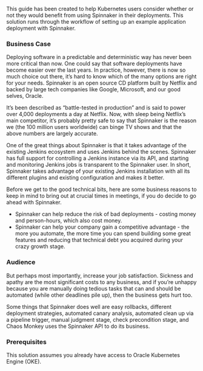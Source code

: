 This guide has been created to help Kubernetes users consider whether or not they would benefit from using Spinnaker in their deployments. This solution runs through the workflow of setting up an example application deployment with Spinnaker.

### Business Case
Deploying software in a predictable and deterministic way has never been more critical than now. One could say that software deployments have become easier over the last years. In practice, however, there is now so much choice out there, it’s hard to know which of the many options are right for your needs.
Spinnaker is an open source CD platform built by Netflix and backed by large tech companies like Google, Microsoft, and our good selves, Oracle.

It’s been described as “battle-tested in production” and is said to power over 4,000 deployments a day at Netflix. Now, with sleep being Netflix’s main competitor, it’s probably pretty safe to say that Spinnaker is the reason we (the 100 million users worldwide) can binge TV shows and that the above numbers are largely accurate.

One of the great things about Spinnaker is that it takes advantage of the existing Jenkins ecosystem and uses Jenkins behind the scenes. Spinnaker has full support for controlling a Jenkins instance via its API, and starting and monitoring Jenkins jobs is transparent to the Spinnaker user.
In short, Spinnaker takes advantage of your existing Jenkins installation with all its different plugins and existing configuration and makes it better.

Before we get to the good technical bits, here are some business reasons to keep in mind to bring out at crucial times in meetings, if you do decide to go ahead with Spinnaker. 
* Spinnaker can help reduce the risk of bad deployments - costing money and person-hours, which also cost money.
* Spinnaker can help your company gain a competitive advantage - the more you automate, the more time you can spend building some great features and reducing that technical debt you acquired during your crazy growth stage.

### Audience
But perhaps most importantly, increase your job satisfaction. Sickness and apathy are the most significant costs to any business, and if you’re unhappy because you are manually doing tedious tasks that can and should be automated (while other deadlines pile up), then the business gets hurt too.

Some things that Spinnaker does well are easy rollbacks, different deployment strategies, automated canary analysis, automated clean up via a pipeline trigger, manual judgment stage, check precondition stage, and Chaos Monkey uses the Spinnaker API to do its business.

### Prerequisites
This solution assumes you already have access to Oracle Kubernetes Engine (OKE).